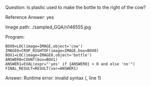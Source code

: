 Question: Is plastic used to make the bottle to the right of the cow?

Reference Answer: yes

Image path: ./sampled_GQA/n146555.jpg

Program:

```
BOX0=LOC(image=IMAGE,object='cow')
IMAGE0=CROP_RIGHTOF(image=IMAGE,box=BOX0)
BOX1=LOC(image=IMAGE0,object='bottle')
ANSWER0=COUNT(box=BOX1)
ANSWER1=EVAL(expr="'yes' if {ANSWER0} > 0 and else 'no'")
FINAL_RESULT=RESULT(var=ANSWER1)
```
Answer: Runtime error: invalid syntax (<string>, line 1)

